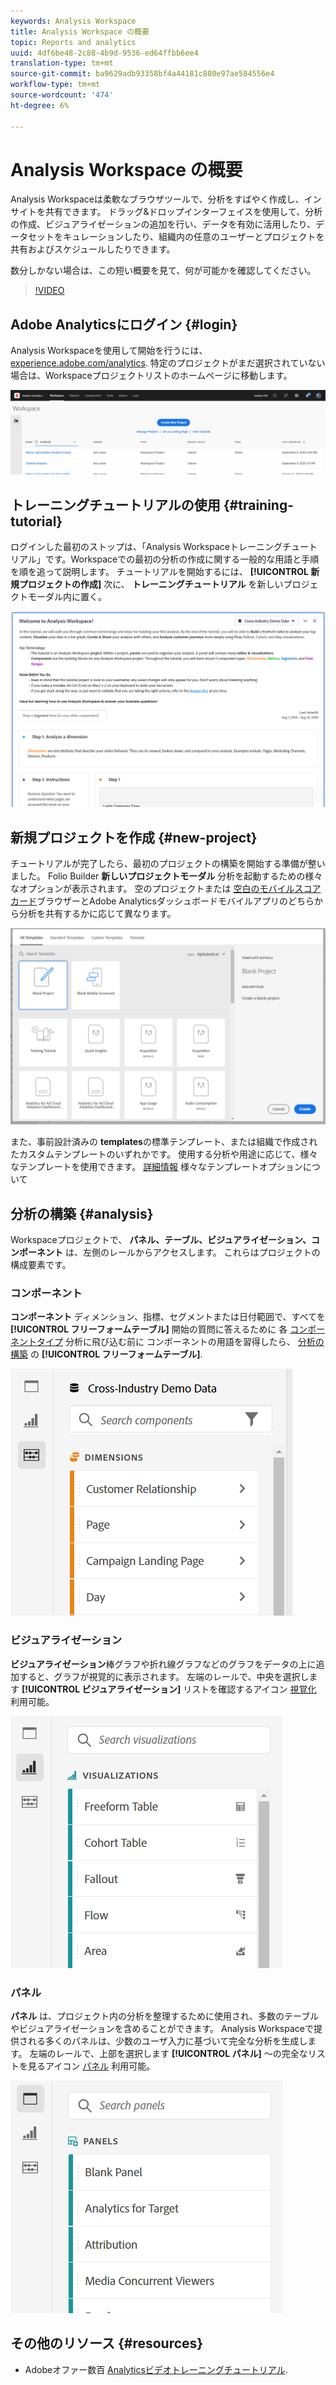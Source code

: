 ```yaml
---
keywords: Analysis Workspace
title: Analysis Workspace の概要
topic: Reports and analytics
uuid: 4df6be48-2c88-4b9d-9536-ed64ffbb6ee4
translation-type: tm+mt
source-git-commit: ba9629adb93358bf4a44181c880e97ae584556e4
workflow-type: tm+mt
source-wordcount: '474'
ht-degree: 6%

---
```



# Analysis Workspace の概要

Analysis Workspaceは柔軟なブラウザツールで、分析をすばやく作成し、インサイトを共有できます。 ドラッグ&amp;ドロップインターフェイスを使用して、分析の作成、ビジュアライゼーションの追加を行い、データを有効に活用したり、データセットをキュレーションしたり、組織内の任意のユーザーとプロジェクトを共有およびスケジュールしたりできます。

数分しかない場合は、この短い概要を見て、何が可能かを確認してください。

>[!VIDEO](https://video.tv.adobe.com/v/26266/?quality=12)

## Adobe Analyticsにログイン {#login}

Analysis Workspaceを使用して開始を行うには、 [experience.adobe.com/analytics](https://experience.adobe.com/analytics). 特定のプロジェクトがまだ選択されていない場合は、Workspaceプロジェクトリストのホームページに移動します。

![](assets/login-analytics.png)

## トレーニングチュートリアルの使用 {#training-tutorial}

ログインした最初のストップは、「Analysis Workspaceトレーニングチュートリアル」です。Workspaceでの最初の分析の作成に関する一般的な用語と手順を順を追って説明します。 チュートリアルを開始するには、 **[!UICONTROL 新規プロジェクトの作成]** 次に、 **トレーニングチュートリアル** を新しいプロジェクトモーダル内に置く。

![](assets/training-tutorial.png)

## 新規プロジェクトを作成 {#new-project}

チュートリアルが完了したら、最初のプロジェクトの構築を開始する準備が整いました。 Folio Builder **新しいプロジェクトモーダル** 分析を起動するための様々なオプションが表示されます。 空のプロジェクトまたは [空白のモバイルスコアカード](https://docs.adobe.com/content/help/ja-JP/analytics/analyze/mobapp/curator.html)ブラウザーとAdobe Analyticsダッシュボードモバイルアプリのどちらから分析を共有するかに応じて異なります。

![](assets/create-new-project.png)

また、事前設計済みの **templates**&#x200B;の標準テンプレート、または組織で作成されたカスタムテンプレートのいずれかです。 使用する分析や用途に応じて、様々なテンプレートを使用できます。 [詳細情報](/help/analysis-workspace/build-workspace-project/starter-projects.md) 様々なテンプレートオプションについて

## 分析の構築 {#analysis}

Workspaceプロジェクトで、 **パネル、テーブル、ビジュアライゼーション、コンポーネント** は、左側のレールからアクセスします。 これらはプロジェクトの構成要素です。

### コンポーネント

**コンポーネント** ディメンション、指標、セグメントまたは日付範囲で、すべてを **[!UICONTROL フリーフォームテーブル]** 開始の質問に答えるために 各 [コンポーネントタイプ](/help/components/overview.md) 分析に飛び込む前に コンポーネントの用語を習得したら、 [分析の構築](/help/analysis-workspace/build-workspace-project/freeform-overview.md) の **[!UICONTROL フリーフォームテーブル]**.

![](assets/build-components.png)

### ビジュアライゼーション

**ビジュアライゼーション**&#x200B;棒グラフや折れ線グラフなどのグラフをデータの上に追加すると、グラフが視覚的に表示されます。 左端のレールで、中央を選択します **[!UICONTROL ビジュアライゼーション]** リストを確認するアイコン [視覚化](/help/analysis-workspace/visualizations/freeform-analysis-visualizations.md) 利用可能。

![](assets/build-visualizations.png)

### パネル

**パネル** は、プロジェクト内の分析を整理するために使用され、多数のテーブルやビジュアライゼーションを含めることができます。 Analysis Workspaceで提供される多くのパネルは、少数のユーザ入力に基づいて完全な分析を生成します。 左端のレールで、上部を選択します **[!UICONTROL パネル]** ～の完全なリストを見るアイコン [パネル](/help/analysis-workspace/c-panels/panels.md) 利用可能。

![](assets/build-panels.png)

## その他のリソース {#resources}

* Adobeオファー数百 [Analyticsビデオトレーニングチュートリアル](https://docs.adobe.com/content/help/en/analytics-learn/tutorials/overview.html).
